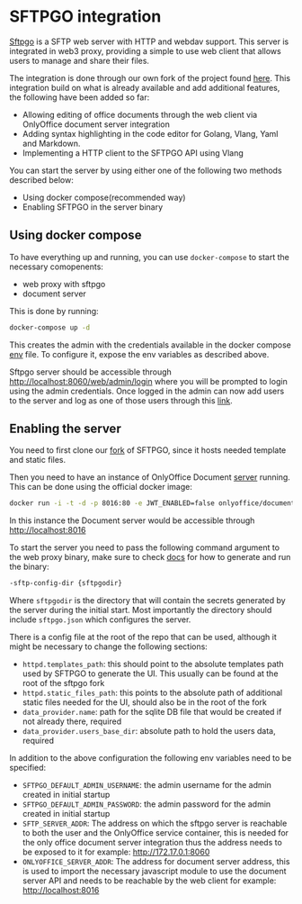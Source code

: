 # SFTPGO integration

[Sftpgo](https://github.com/drakkan/sftpgo) is a SFTP web server with HTTP and webdav support. This server is integrated in web3 proxy, providing a simple to use web client that allows users to manage and share their files.

The integration is done through our own fork of the project found [here](https://github.com/freeflowuniverse/aydo). This integration build on what is already available and add additional features, the following have been added so far:

- Allowing editing of office documents through the web client via OnlyOffice document server integration
- Adding syntax highlighting in the code editor for Golang, Vlang, Yaml and Markdown.
- Implementing a HTTP client to the SFTPGO API using Vlang

You can start the server by using either one of the following two methods described below:

- Using docker compose(recommended way)
- Enabling SFTPGO in the server binary

## Using docker compose

To have everything up and running, you can use `docker-compose` to start the necessary comopenents:

- web proxy with sftpgo
- document server

This is done by running:

```bash
docker-compose up -d
```

This creates the admin with the credentials available in the docker compose [env](../../../.env) file. To configure it, expose the env variables as described above.

Sftpgo server should be accessible through <http://localhost:8060/web/admin/login> where you will be prompted to login using the admin credentials.
Once logged in the admin can now add users to the server and log as one of those users through this [link](http://localhost:8060/web/client/login).

## Enabling the server

You need to first clone our [fork](https://github.com/freeflowuniverse/aydo) of SFTPGO, since it hosts needed template and static files.

Then you need to have an instance of OnlyOffice Document [server](https://github.com/ONLYOFFICE/DocumentServer) running. This can be done using the official docker image:

```bash
docker run -i -t -d -p 8016:80 -e JWT_ENABLED=false onlyoffice/documentserver
```

In this instance the Document server would be accessible through <http://localhost:8016>

To start the server you need to pass the following command argument to the web proxy binary, make sure to check [docs](../../../README.md) for how to generate and run the binary:

```bash
-sftp-config-dir {sftpgodir}
```

Where `sftpgodir` is the directory that will contain the secrets generated by the server during the initial start. Most importantly the directory should include `sftpgo.json` which configures the server.

There is a config file at the root of the repo that can be used, although it might be necessary to change the following sections:

- `httpd.templates_path`: this should point to the absolute templates path used by SFTPGO to generate the UI. This usually can be found at the root of the sftpgo fork
- `httpd.static_files_path`: this points to the absolute path of additional static files needed for the UI, should also be in the root of the fork
- `data_provider.name`: path for the sqlite DB file that would be created if not already there, required
- `data_provider.users_base_dir`: absolute path to hold the users data, required

In addition to the above configuration the following env variables need to be specified:

- `SFTPGO_DEFAULT_ADMIN_USERNAME`: the admin username for the admin created in initial startup
- `SFTPGO_DEFAULT_ADMIN_PASSWORD`: the admin password for the admin created in initial startup
- `SFTP_SERVER_ADDR`: The address on which the sftpgo server is reachable to both the user and the OnlyOffice service container, this is needed for the only office document server integration thus the address needs to be exposed to it for example: <http://172.17.0.1:8060>
- `ONLYOFFICE_SERVER_ADDR`: The address for document server address, this is used to import the necessary javascript module to use the document server API and needs to be reachable by the web client for example: <http://localhost:8016>
